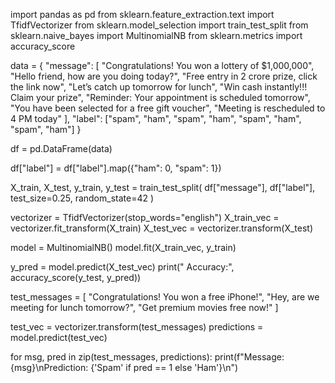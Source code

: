 import pandas as pd
from sklearn.feature_extraction.text import TfidfVectorizer
from sklearn.model_selection import train_test_split
from sklearn.naive_bayes import MultinomialNB
from sklearn.metrics import accuracy_score

data = {
    "message": [
        "Congratulations! You won a lottery of $1,000,000",
        "Hello friend, how are you doing today?",
        "Free entry in 2 crore prize, click the link now",
        "Let’s catch up tomorrow for lunch",
        "Win cash instantly!!! Claim your prize",
        "Reminder: Your appointment is scheduled tomorrow",
        "You have been selected for a free gift voucher",
        "Meeting is rescheduled to 4 PM today"
    ],
    "label": ["spam", "ham", "spam", "ham", "spam", "ham", "spam", "ham"]
}

df = pd.DataFrame(data)


df["label"] = df["label"].map({"ham": 0, "spam": 1})

X_train, X_test, y_train, y_test = train_test_split(
    df["message"], df["label"], test_size=0.25, random_state=42
)

vectorizer = TfidfVectorizer(stop_words="english")
X_train_vec = vectorizer.fit_transform(X_train)
X_test_vec = vectorizer.transform(X_test)

model = MultinomialNB()
model.fit(X_train_vec, y_train)

y_pred = model.predict(X_test_vec)
print(" Accuracy:", accuracy_score(y_test, y_pred))


test_messages = [
    "Congratulations! You won a free iPhone!",
    "Hey, are we meeting for lunch tomorrow?",
    "Get premium movies free now!"
]

test_vec = vectorizer.transform(test_messages)
predictions = model.predict(test_vec)

for msg, pred in zip(test_messages, predictions):
    print(f"Message: {msg}\nPrediction: {'Spam' if pred == 1 else 'Ham'}\n")
